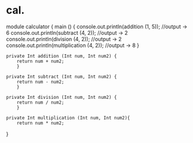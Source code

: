 # cal.
module calculator {
	main () {
		console.out.println(addition (1, 5)); //output -> 6 
		console.out.println(subtract (4, 2)); //output -> 2
		console.out.println(division (4, 2)); //output -> 2
		console.out.println(multiplication (4, 2)); //output -> 8
		} 
	
	private Int addition (Int num, Int num2) {
		return num + num2;
		}
	
	private Int subtract (Int num, Int num2) { 
		return num - num2; 
		}
	
	private Int division (Int num, Int num2) { 
		return num / num2;
		}
	
	private Int multiplication (Int num, Int num2){
		return num * num2;
}
